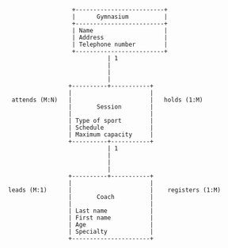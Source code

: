                               +-------------------------+
                              |      Gymnasium          |
                              +-------------------------+
                              | Name                    |
                              | Address                 |
                              | Telephone number        |
                              +-------------------------+
                                        | 1
                                        |
                                        |
                                        |
                             +----------+-----------+
                             |                      |
             attends (M:N)   |                      |   holds (1:M)
                             |       Session        |
                             |                      |
                             | Type of sport        |
                             | Schedule             |
                             | Maximum capacity     |
                             +----------+-----------+
                                        | 1
                                        |
                                        |
                                        |
                             +----------+-----------+
                             |                      |
            leads (M:1)      |                      |    registers (1:M)
                             |       Coach          |
                             |                      |
                             | Last name            |
                             | First name           |
                             | Age                  |
                             | Specialty            |
                             +----------------------+
